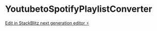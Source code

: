 # YoutubetoSpotifyPlaylistConverter

[Edit in StackBlitz next generation editor ⚡️](https://stackblitz.com/~/github.com/ksanjeev284/YoutubetoSpotifyPlaylistConverter)